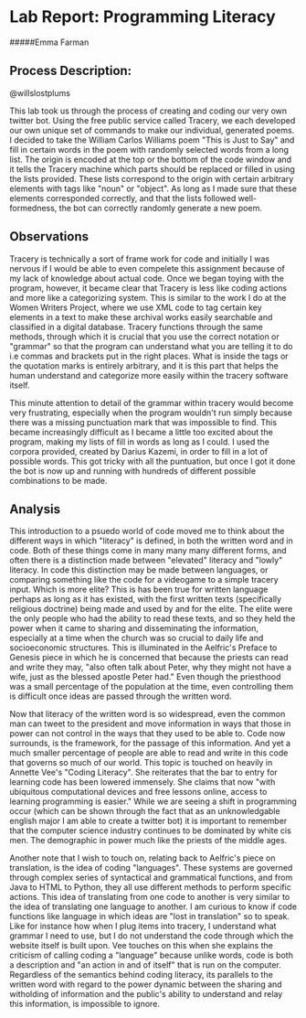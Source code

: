 # Lab Report: Programming Literacy

#####Emma Farman

## Process Description:

@willslostplums

This lab took us through the process of creating and coding our very own twitter bot. Using the free public service called Tracery, we each developed our own unique set of commands to make our individual, generated poems. I  decided to take the William Carlos Williams poem "This is Just to Say" and fill in certain words in the poem with randomly selected words from a long list. The origin is encoded at the top or the bottom of the code window and it tells the Tracery machine which parts should be replaced or filled in using the lists provided. These lists correspond to the origin with certain arbitrary elements with tags like "noun" or "object". As long as I made sure that these elements corresponded correctly, and that the lists followed well-formedness, the bot can correctly randomly generate a new poem. 

## Observations

Tracery is technically a sort of frame work for code and initially I was nervous if I would be able to even compelete this assignment because of my lack of knowledge about actual code. Once we began toying with the program, however, it became clear that Tracery is less like coding actions and more like a categorizing system. This is similar to the work I do at the Women Writers Project, where we use XML code to tag certain key elements in a text to make these archival works easily searchable and classified in a digital database. Tracery functions through the same methods, through which it is crucial that you use the correct notation or "grammar" so that the program can understand what you are telling it to do i.e commas and brackets put in the right places. What is inside the tags or the quotation marks is entirely arbitrary, and it is this part that helps the human understand and categorize more easily within the tracery software itself. 

This minute attention to detail of the grammar within tracery would become very frustrating, especially when the program wouldn't run simply because there was a missing punctuation mark that was impossible to find. This became increasingly difficult as I became a little too excited about the program, making my lists of fill in words as long as I could. I used the corpora provided, created by Darius Kazemi, in order to fill in a lot of possible words. This got tricky with all the puntuation, but once I got it done the bot is now up and running with hundreds of different possible combinations to be made. 

## Analysis

This introduction to a psuedo world of code moved me to think about the different ways in which "literacy" is defined, in both the written word and in code. Both of these things come in many many many different forms, and often there is a distinction made between "elevated" literacy and "lowly" literacy. In code this distinction may be made between languages, or comparing something like the code for a videogame to a simple tracery input. Which is more elite? This is has been true for written language perhaps as long as it has existed, with the first written texts (specifically religious doctrine) being made and used by and for the elite. The elite were the only people who had the ability to read these texts, and so they held the power when it came to sharing and disseminating the information, especially at a time when the church was so crucial to daily life and socioeconomic structures. This is illuminated in the Aelfric's Preface to Genesis piece in which he is concerned that because the priests can read and write they may, "also often talk about Peter, why they might not have a wife, just as the blessed apostle Peter had." Even though the priesthood was a small percentage of the population at the time, even controlling them is difficult once ideas are passed through the written word. 

Now that literacy of the written word is so widespread, even the common man can tweet to the president and move information in ways that those in power can not control in the ways that they used to be able to. Code now surrounds, is the framework, for the passage of this information. And yet a much smaller percentage of people are able to read and write in this code that governs so much of our world. This topic is touched on heavily in Annette Vee's "Coding Literacy". She reiterates that the bar to entry for learning code has been lowered immensely. She claims that now "with ubiquitous computational devices and free lessons online, access to learning programming is easier." While we are seeing a shift in programming occur (which can be shown through the fact that as an unknowledgable english major I am able to create a twitter bot) it is important to remember that the computer science industry continues to be dominated by white cis men. The demographic in power much like the priests of the middle ages. 

Another note that I wish to touch on, relating back to Aelfric's piece on translation, is the idea of coding "languages". These systems are governed through complex series of syntactical and grammatical functions, and from Java to HTML to Python, they all use different methods to perform specific actions. This idea of translating from one code to another is very similar to the idea of translating one language to another. I am curious to know if code functions like language in which ideas are "lost in translation" so to speak. Like for instance how when I plug items into tracery, I understand what grammar I need to use, but I do not understand the code through which the website itself is built upon. Vee touches on this when she explains the criticism of calling coding a "language" because unlike words, code is both a description and "an action in and of itself" that is run on the computer. Regardless of the semantics behind coding literacy, its parallels to the written word with regard to the power dynamic between the sharing and witholding of information and the public's ability to understand and relay this information, is impossible to ignore. 
